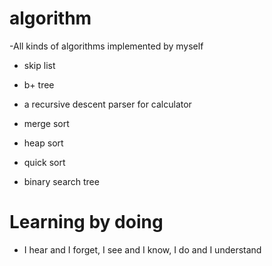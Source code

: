 # algorithm
-All kinds of algorithms implemented by myself

* skip list

* b+ tree

* a recursive descent parser for calculator

* merge sort

* heap sort

* quick sort

* binary search tree


# Learning by doing

- I hear and I forget, I see and I know, I do and I understand
